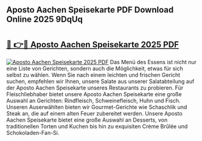 ## Aposto Aachen Speisekarte PDF Download Online 2025 9DqUq

# <h2><a href="http://gc7oy3.nevu.top/?p=Aposto+Aachen+Speisekarte">🔗 👉🔴 Aposto Aachen Speisekarte 2025 PDF</a></h2>

[![Aposto Aachen Speisekarte 2025 PDF](https://i.imgur.com/dBaPXMq.png)](http://gc7oy3.nevu.top/?p=Aposto+Aachen+Speisekarte)
Das Menü des Essens ist nicht nur eine Liste von Gerichten, sondern auch die Möglichkeit, etwas für sich selbst zu wählen. Wenn Sie nach einem leichten und frischen Gericht suchen, empfehlen wir Ihnen, unsere Salate aus unserer Salatabteilung auf der Aposto Aachen Speisekarte unseres Restaurants zu probieren. Für Fleischliebhaber bietet unsere Aposto Aachen Speisekarte eine große Auswahl an Gerichten: Rindfleisch, Schweinefleisch, Huhn und Fisch. Unseren Auserwählten bieten wir Gourmet-Gerichte wie Schaschlik und Steak an, die auf einem alten Feuer zubereitet werden. Unsere Aposto Aachen Speisekarte bietet eine große Auswahl an Desserts, von traditionellen Torten und Kuchen bis hin zu exquisiten Crème Brûlée und Schokoladen-Fan-Si.
